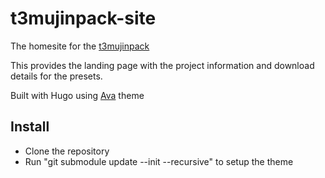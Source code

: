 # t3mujinpack-site
The homesite for the [t3mujinpack](https://github.com/t3mujinpack/t3mujinpack)

This provides the landing page with the project information and download details for the presets. 

Built with Hugo using [Ava](https://github.com/jmau111/hugo-theme-ava) theme

## Install
- Clone the repository
- Run "git submodule update --init --recursive" to setup the theme 